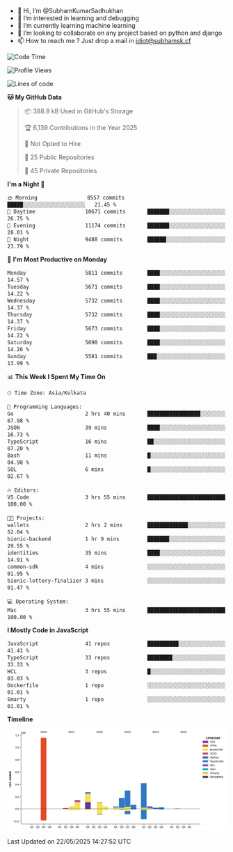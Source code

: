 - 👋 Hi, I’m @SubhamKumarSadhukhan
- 👀 I’m interested in learning and debugging
- 🌱 I’m currently learning machine learning
- 💞️ I’m looking to collaborate on any project based on python and django
- 📫 How to reach me ?
      Just drop a mail in idiot@subhamsk.cf

<!---
SubhamKumarSadhukhan/SubhamKumarSadhukhan is a ✨ special ✨ repository because its `README.md` (this file) appears on your GitHub profile.
You can click the Preview link to take a look at your changes.
--->


<!--START_SECTION:waka-->
![Code Time](http://img.shields.io/badge/Code%20Time-2%2C912%20hrs%2010%20mins-blue)

![Profile Views](http://img.shields.io/badge/Profile%20Views-1-blue)

![Lines of code](https://img.shields.io/badge/From%20Hello%20World%20I%27ve%20Written-2.9%20million%20lines%20of%20code-blue)

**🐱 My GitHub Data** 

> 📦 388.9 kB Used in GitHub's Storage 
 > 
> 🏆 6,139 Contributions in the Year 2025
 > 
> 🚫 Not Opted to Hire
 > 
> 📜 25 Public Repositories 
 > 
> 🔑 45 Private Repositories 
 > 
**I'm a Night 🦉** 

```text
🌞 Morning                8557 commits        █████░░░░░░░░░░░░░░░░░░░░   21.45 % 
🌆 Daytime                10671 commits       ███████░░░░░░░░░░░░░░░░░░   26.75 % 
🌃 Evening                11174 commits       ███████░░░░░░░░░░░░░░░░░░   28.01 % 
🌙 Night                  9488 commits        ██████░░░░░░░░░░░░░░░░░░░   23.79 % 
```
📅 **I'm Most Productive on Monday** 

```text
Monday                   5811 commits        ████░░░░░░░░░░░░░░░░░░░░░   14.57 % 
Tuesday                  5671 commits        ████░░░░░░░░░░░░░░░░░░░░░   14.22 % 
Wednesday                5732 commits        ████░░░░░░░░░░░░░░░░░░░░░   14.37 % 
Thursday                 5732 commits        ████░░░░░░░░░░░░░░░░░░░░░   14.37 % 
Friday                   5673 commits        ████░░░░░░░░░░░░░░░░░░░░░   14.22 % 
Saturday                 5690 commits        ████░░░░░░░░░░░░░░░░░░░░░   14.26 % 
Sunday                   5581 commits        ███░░░░░░░░░░░░░░░░░░░░░░   13.99 % 
```


📊 **This Week I Spent My Time On** 

```text
🕑︎ Time Zone: Asia/Kolkata

💬 Programming Languages: 
Go                       2 hrs 40 mins       █████████████████░░░░░░░░   67.98 % 
JSON                     39 mins             ████░░░░░░░░░░░░░░░░░░░░░   16.73 % 
TypeScript               16 mins             ██░░░░░░░░░░░░░░░░░░░░░░░   07.20 % 
Bash                     11 mins             █░░░░░░░░░░░░░░░░░░░░░░░░   04.98 % 
SQL                      6 mins              █░░░░░░░░░░░░░░░░░░░░░░░░   02.67 % 

🔥 Editors: 
VS Code                  3 hrs 55 mins       █████████████████████████   100.00 % 

🐱‍💻 Projects: 
wallets                  2 hrs 2 mins        █████████████░░░░░░░░░░░░   52.04 % 
bionic-backend           1 hr 9 mins         ███████░░░░░░░░░░░░░░░░░░   29.55 % 
identities               35 mins             ████░░░░░░░░░░░░░░░░░░░░░   14.91 % 
common-sdk               4 mins              ░░░░░░░░░░░░░░░░░░░░░░░░░   01.95 % 
bionic-lottery-finalizer 3 mins              ░░░░░░░░░░░░░░░░░░░░░░░░░   01.47 % 

💻 Operating System: 
Mac                      3 hrs 55 mins       █████████████████████████   100.00 % 
```

**I Mostly Code in JavaScript** 

```text
JavaScript               41 repos            ██████████░░░░░░░░░░░░░░░   41.41 % 
TypeScript               33 repos            ████████░░░░░░░░░░░░░░░░░   33.33 % 
HCL                      3 repos             █░░░░░░░░░░░░░░░░░░░░░░░░   03.03 % 
Dockerfile               1 repo              ░░░░░░░░░░░░░░░░░░░░░░░░░   01.01 % 
Smarty                   1 repo              ░░░░░░░░░░░░░░░░░░░░░░░░░   01.01 % 
```



**Timeline**

![Lines of Code chart](https://raw.githubusercontent.com/SubhamKumarSadhukhan/SubhamKumarSadhukhan/main/assets/bar_graph.png)


 Last Updated on 22/05/2025 14:27:52 UTC
<!--END_SECTION:waka-->
